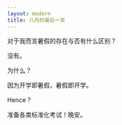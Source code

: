 ```yaml
---
layout: modern
title: 八月的最后一天
---
```


对于我而言暑假的存在与否有什么区别？

没有。

为什么？

因为开学即暑假，暑假即开学。

Hence？

准备各类标准化考试！晚安。